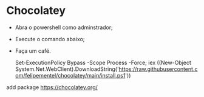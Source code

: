 # Chocolatey

+ Abra o powershell como adminstrador;
+ Execute o comando abaixo;
+ Faça um café.

    Set-ExecutionPolicy Bypass -Scope Process -Force; iex ((New-Object System.Net.WebClient).DownloadString('https://raw.githubusercontent.com/felipementel/chocolatey/main/install.ps1'))

add package https://chocolatey.org/
